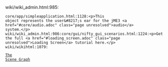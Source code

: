 wiki/wiki_admin.html:985:<pre class="highlightjs highlight"><code>core/app/simpleapplication.html:1128:&lt;p&gt;This object represents the user&amp;#8217;s ear for the jME3 &lt;a href="#core/audio.adoc" class="page unresolved"&gt;audio&lt;/a&gt; system.&lt;/p&gt;
wiki/wiki_admin.html:986:core/gui/nifty_gui_scenarios.html:1224:&lt;p&gt;Get the full &lt;a href="#loading_screen.adoc" class="page unresolved"&gt;Loading Screen&lt;/a&gt; tutorial here.&lt;/p&gt;
wiki/wikihtml:1079:<p><a href="#../../jme3/the_scene_graph.adoc" class="page unresolved">The Scene Graph</a></p>
